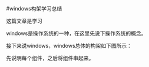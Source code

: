 #windows构架学习总结

这篇文章是学习


windows是操作系统的一种，在这里先说下操作系统的概念。

接下来说windows，windows总体的构架如下图所示：

先说明每个组件，之后将组件串起来。